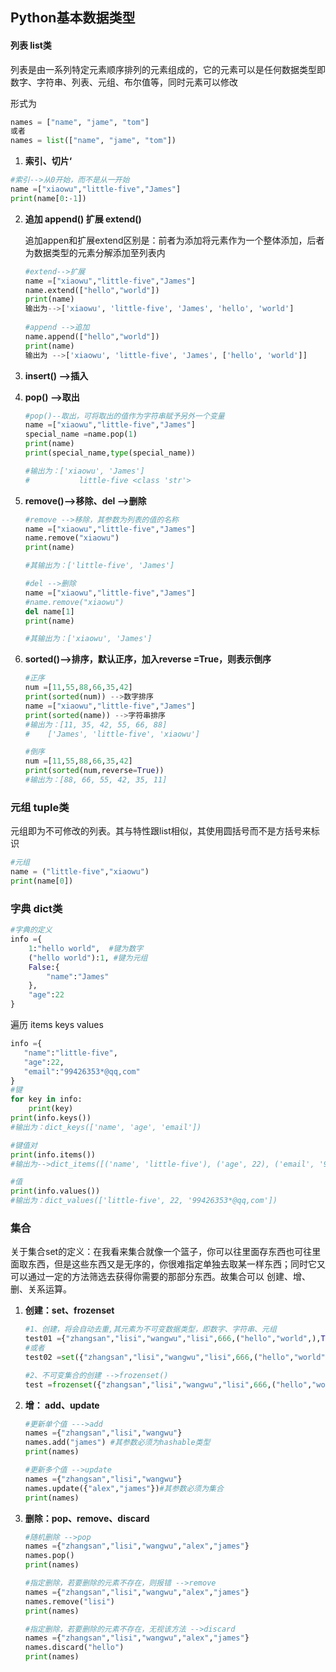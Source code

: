 ## Python基本数据类型

#### 列表 list类

列表是由一系列特定元素顺序排列的元素组成的，它的元素可以是任何数据类型即数字、字符串、列表、元组、布尔值等，同时元素可以修改

形式为

```python
names = ["name", "jame", "tom"]
或者
names = list(["name", "jame", "tom"])
```

1.   **索引、切片‘**

   ```python
   #索引-->从0开始，而不是从一开始
   name =["xiaowu","little-five","James"]
   print(name[0:-1])
   ```

2. **追加 append() 扩展 extend()**

   追加appen和扩展extend区别是：前者为添加将元素作为一个整体添加，后者为数据类型的元素分解添加至列表内

   ```python
   #extend-->扩展
   name =["xiaowu","little-five","James"]
   name.extend(["hello","world"])
   print(name)
   输出为-->['xiaowu', 'little-five', 'James', 'hello', 'world']
    
   #append -->追加
   name.append(["hello","world"])
   print(name)
   输出为 -->['xiaowu', 'little-five', 'James', ['hello', 'world']]
   ```

3. **insert() -->插入**

4. **pop() -->取出**

   ```python
   #pop()--取出，可将取出的值作为字符串赋予另外一个变量
   name =["xiaowu","little-five","James"]
   special_name =name.pop(1)
   print(name)
   print(special_name,type(special_name))
   
   #输出为：['xiaowu', 'James']
   #           little-five <class 'str'>
   ```

5. **remove()-->移除、del -->删除**

   ```python
   #remove -->移除，其参数为列表的值的名称
   name =["xiaowu","little-five","James"]
   name.remove("xiaowu")
   print(name)
   
   #其输出为：['little-five', 'James']
   
   #del -->删除
   name =["xiaowu","little-five","James"]
   #name.remove("xiaowu")
   del name[1]
   print(name)
   
   #其输出为：['xiaowu', 'James']
   ```

6. **sorted()-->排序，默认正序，加入reverse =True，则表示倒序**

   ```python
   #正序
   num =[11,55,88,66,35,42]
   print(sorted(num)) -->数字排序
   name =["xiaowu","little-five","James"]
   print(sorted(name)) -->字符串排序
   #输出为：[11, 35, 42, 55, 66, 88]
   #    ['James', 'little-five', 'xiaowu']
   
   #倒序
   num =[11,55,88,66,35,42]
   print(sorted(num,reverse=True))
   #输出为：[88, 66, 55, 42, 35, 11]
   ```

### 元组 tuple类

元组即为不可修改的列表。其与特性跟list相似，其使用圆括号而不是方括号来标识

```python
#元组
name = ("little-five","xiaowu")
print(name[0])
```

### 字典 dict类

```python
#字典的定义
info ={
    1:"hello world",  #键为数字
    ("hello world"):1, #键为元组
    False:{ 
        "name":"James"
    },
    "age":22
}
```

遍历 items keys values

```python
info ={
   "name":"little-five",
   "age":22,
   "email":"99426353*@qq,com"
}
#键
for key in info:
    print(key)
print(info.keys())
#输出为：dict_keys(['name', 'age', 'email'])

#键值对
print(info.items())
#输出为-->dict_items([('name', 'little-five'), ('age', 22), ('email', '99426353*@qq,com')])

#值
print(info.values())
#输出为：dict_values(['little-five', 22, '99426353*@qq,com'])
```

### 集合

   关于集合set的定义：在我看来集合就像一个篮子，你可以往里面存东西也可往里面取东西，但是这些东西又是无序的，你很难指定单独去取某一样东西；同时它又可以通过一定的方法筛选去获得你需要的那部分东西。故集合可以 创建、增、删、关系运算。

1. **创建：set、frozenset**

   ```python
   #1、创建，将会自动去重,其元素为不可变数据类型，即数字、字符串、元组
   test01 ={"zhangsan","lisi","wangwu","lisi",666,("hello","world",),True}
   #或者
   test02 =set({"zhangsan","lisi","wangwu","lisi",666,("hello","world",),True})
   
   #2、不可变集合的创建 -->frozenset()
   test =frozenset({"zhangsan","lisi","wangwu","lisi",666,("hello","world",),True})
   ```

2. **增：   add、update**

   ```python
   #更新单个值 --->add
   names ={"zhangsan","lisi","wangwu"}
   names.add("james") #其参数必须为hashable类型
   print(names)
   
   #更新多个值 -->update
   names ={"zhangsan","lisi","wangwu"}
   names.update({"alex","james"})#其参数必须为集合
   print(names)
   ```

3. **删除：pop、remove、discard**

   ```python
   #随机删除 -->pop
   names ={"zhangsan","lisi","wangwu","alex","james"}
   names.pop()
   print(names)
   
   #指定删除，若要删除的元素不存在，则报错 -->remove
   names ={"zhangsan","lisi","wangwu","alex","james"}
   names.remove("lisi")
   print(names)
   
   #指定删除，若要删除的元素不存在，无视该方法 -->discard
   names ={"zhangsan","lisi","wangwu","alex","james"}
   names.discard("hello")
   print(names)
   ```
